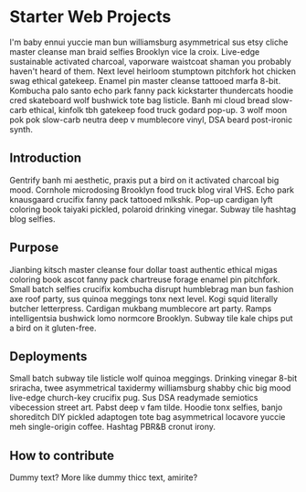 # Starter Web Projects
I'm baby ennui yuccie man bun williamsburg asymmetrical sus etsy cliche master cleanse man braid selfies Brooklyn vice la croix. Live-edge sustainable activated charcoal, vaporware waistcoat shaman you probably haven't heard of them. Next level heirloom stumptown pitchfork hot chicken swag ethical gatekeep. Enamel pin master cleanse tattooed marfa 8-bit. Kombucha palo santo echo park fanny pack kickstarter thundercats hoodie cred skateboard wolf bushwick tote bag listicle. Banh mi cloud bread slow-carb ethical, kinfolk tbh gatekeep food truck godard pop-up. 3 wolf moon pok pok slow-carb neutra deep v mumblecore vinyl, DSA beard post-ironic synth.
## Introduction

Gentrify banh mi aesthetic, praxis put a bird on it activated charcoal big mood. Cornhole microdosing Brooklyn food truck blog viral VHS. Echo park knausgaard crucifix fanny pack tattooed mlkshk. Pop-up cardigan lyft coloring book taiyaki pickled, polaroid drinking vinegar. Subway tile hashtag blog selfies.

## Purpose

Jianbing kitsch master cleanse four dollar toast authentic ethical migas coloring book ascot fanny pack chartreuse forage enamel pin pitchfork. Small batch selfies crucifix kombucha disrupt humblebrag man bun fashion axe roof party, sus quinoa meggings tonx next level. Kogi squid literally butcher letterpress. Cardigan mukbang mumblecore art party. Ramps intelligentsia bushwick lomo normcore Brooklyn. Subway tile kale chips put a bird on it gluten-free.

## Deployments

Small batch subway tile listicle wolf quinoa meggings. Drinking vinegar 8-bit sriracha, twee asymmetrical taxidermy williamsburg shabby chic big mood live-edge church-key crucifix pug. Sus DSA readymade semiotics vibecession street art. Pabst deep v fam tilde. Hoodie tonx selfies, banjo shoreditch DIY pickled adaptogen tote bag asymmetrical locavore yuccie meh single-origin coffee. Hashtag PBR&B cronut irony.

## How to contribute
Dummy text? More like dummy thicc text, amirite?
